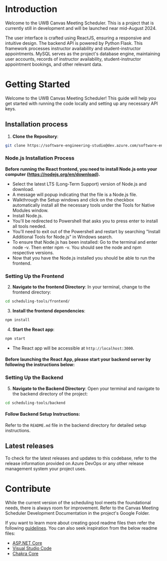 # Introduction

Welcome to the UWB Canvas Meeting Scheduler. This is a project that is currently still in development and will be launched near mid-August 2024.

The user interface is crafted using ReactJS, ensuring a responsive and intuitive design. The backend API is powered by Python Flask.
This framework processes instructor availability and student-instructor appointments. MySQL serves as the project's database engine, maintaining user accounts, records of instructor availability, student-instructor appointment bookings, and other relevant data.

# Getting Started

Welcome to the UWB Canvas Meeting Scheduler! This guide will help you get started with running the code locally and setting up any necessary API keys.

## Installation process

1. **Clone the Repository**:

```bash
git clone https://software-engineering-studio@dev.azure.com/software-engineering-studio/studio-course/_git/teaching-tools-scheduling
```

### Node.js Installation Process
**Before running the React frontend, you need to install Node.js onto your computer (https://nodejs.org/en/download).**
- Select the latest LTS (Long-Term Support) version of Node.js and download.
- A message will popup indicating that the file is a Node.js file.
- Walkthrough the Setup windows and click on the checkbox automatically install all the necessary tools under the Tools for Native Modules window.
- Install Node.js.
- You'll be redirected to Powershell that asks you to press enter to install all tools needed.
- You'll need to exit out of the Powershell and restart by searching "Install Additional Tools for Node.js" in Windows search.
- To ensure that Node.js has been installed: Go to the terminal and enter node -v. Then enter npm -v. You should see the node and npm respective versions.
- Now that you have the Node.js installed you should be able to run the frontend.




### Setting Up the Frontend

2. **Navigate to the frontend Directory**:
   In your terminal, change to the frontend directory:

```bash
cd scheduling-tools/frontend/
```

3. **Install the frontend dependencies**:

```bash
npm install
```

4. **Start the React app**:

```bash
npm start
```

- The React app will be accessible at `http://localhost:3000`.

#### Before launching the React App, please start your backend server by following the instructions below:

### Setting Up the Backend

5. **Navigate to the Backend Directory**:
   Open your terminal and navigate to the backend directory of the project:

```bash
cd scheduling-tools/backend
```

#### Follow Backend Setup Instructions:

Refer to the `README.md` file in the backend directory for detailed setup instructions.

## Latest releases

To check for the latest releases and updates to this codebase, refer to the release information provided on Azure DevOps or any other
release management system your project uses.

# Contribute

While the current version of the scheduling tool meets the foundational needs, there is always room for improvement. Refer to the Canvas Meeting Scheduler Development Documentation in the project's Google Folder.

If you want to learn more about creating good readme files then refer the following [guidelines](https://docs.microsoft.com/en-us/azure/devops/repos/git/create-a-readme?view=azure-devops). You can also seek inspiration from the below readme files:

- [ASP.NET Core](https://github.com/aspnet/Home)
- [Visual Studio Code](https://github.com/Microsoft/vscode)
- [Chakra Core](https://github.com/Microsoft/ChakraCore)
